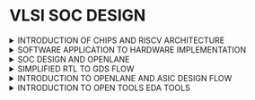 # VLSI SOC DESIGN 

   <details>
 <summary>INTRODUCTION OF CHIPS AND RISCV ARCHITECTURE</summary>
      
   ## CHIP NAME:` QFN - 48 `
![Screenshot (14)](https://github.com/user-attachments/assets/9e4a187f-ad04-4e36-820a-37372000c6a3)



- Each side of this has 12 pins.
- chip is connected to each pins.


  ![Screenshot (15)](https://github.com/user-attachments/assets/eb160ae7-5324-4d1a-8662-423b7dc3e66f)
   
 important components of this chips are  PADS, core, dies.
  - <ins>CORE</ins> is area where all the digital logic chips are embedded.
  - <ins>PADS</ins> is used to send the signals inside the chip and vise versa.
  - <ins>DIE</ins> is used entire size of the chip where all pins  are embedded.


![Screenshot (18)](https://github.com/user-attachments/assets/bc17abfb-f80c-47c7-92dc-8ff4c6c86f3d)


- A typical chip contains of SoC(RISC-V) , SRAM, ADC, DAC, PLL, GPIO, SPI.
- SRAM, PLL, ADC, DAC  are called ` FOUNDRY IP'S `(factory where all the chips are manufactured).
- FOUNDRY IP's has some files which will help us to communicate the parts present  in the chip (Foundry IP parts).
- MACROS's are digital logic components contains of  RISCV (Soc), SPI, GPIO  Bank.
- IP's (Intellilectual Property )is an intelligent technique to built the building blocks.


--------

<summary>INTRODUCTION TO RISC-V ARCHITECTURE</summary>



![Screenshot (19)](https://github.com/user-attachments/assets/b1930879-780a-4052-a572-5fe76917728b)

- RISC V is Instruction set architecture (eg.C-program has to be typed on the hardware which has a particular layout )
- The C-program is compiled on the assembly launguage program.
- The assembly launguage program later on converted to machine launguage (eg 0101110)  Hexadecimal--> binary.
- The interface that present between the RISCV  and layout is HDL( Hardware Description Launguage).

</details>

<details>
<summary>SOFTWARE APPLICATION TO HARDWARE IMPLEMENTATION</summary>

Interaction between the software apps and HardWare happens by the help of System software .

![Screenshot (19)](https://github.com/user-attachments/assets/abacd6ff-7437-495c-9bfd-2aad14de8ea6)

### components of system software

 #### OS -> COMPILER -> ASSEMBLER
 1. <mark>OS</mark> - Operating System
   -Handles i/o operations
   - Allocate Memory
   - Low level system functions

 2. <mark>COMPILER</mark>
    -converts c,c++ VB, Java, to instructions depends on what kind of hardware it is (eg..exe file).

 3. <mark>.ASSEMBLER</mark>
   - converts instrction set  into machine launguage (eg 101011)

 ![Screenshot (22)](https://github.com/user-attachments/assets/4230546d-cf87-4026-a798-da9f708b70ae)


 - The instructions set from the compiler act as a interface from C launguage to the HardWare machine launguage .
 - HardWare only understands 0 and 1.
 - output of the assembler is binary.
 - first the instruction set specification will be converted to binary by assembler then the RTL of the H/W  will add the specs from instructions set in the  form of binary.
 - Then it is synthesized by netlist from RTL  and then implemented by H/W.

</details>
 
 <details>
<summary>SOC DESIGN AND OPENLANE</summary>

## INTRODUCTION TO ALL COMPONENTS OF OPENSOURCE DIGITAL ASIC DESIGN

![Screenshot (102)](https://github.com/user-attachments/assets/89fb4085-3508-496b-8300-744588779981)

- <mark>ASIC</mark> is the combination of RTL designs, EDA tools , PDK datas.
- <mark>PDK</mark> (Process Design Kit)  is the interface between fabrication and designers.
- it is the collection of file used to model a fabrication process for the EDA tools used to design and IC.
           (eg 1. process design rules : DRC, LVS
               2. Device models.
               3. Digital standared cell libraries.
               4. i/o libraries. 
- OSU (Operating System Unit) team reported 327 MHz - post layout clock frequency for a single cycle RV32i CPU.
- A pipelined version can achieve > 1 GHz clock 130nm fast.

</details>


<details>
<summary>SIMPLIFIED RTL TO GDS FLOW</summary>

![Screenshot (28)](https://github.com/user-attachments/assets/455d0c0f-c1d1-4d68-b934-6648a216dbcd)



1. ### SYNTHESIS
    - converts RTL to a circuit out of components from the standard cell library.
    - standard cell have a regular layout , each has different views/models.
          ->Electrical : HDL, SPICE.
          -> Layout.
2. ### FLOOR PLANNING DN POWER PLANNING
    - <mark>chip floor planning</mark> : partition the chip in between different system building blocks & place the i/o pads.
    - <mark>macro floor planning</mark> : it focuses on dimensions pin locations , row definitions.
    - <mark> power planning</mark> power unit is constructed typically . it ensures power is gone to all the parts. eg.power pads (vdd, vss),power straps ,power
      rings.
      
3. ### PLACEMENT
     - place the cells on the floor plan rows, aligned with the sites.
     - usually done in two steps : global & detailed.
        1.<mark>global placement</mark> tends to find optimal position to place cells, but the cells may overlap.
        2.<mark>detailed placement</mark> inthis position from the golbal placements is slightyly altered.

4. ### CTS (Clock Tree Synthesis)
     - creates a clock distribution network with minimum skew(zero is hard to achieve)
     - it is always good in shape.
     - it is usually in tree shape.       
5. ### ROUTING
     - implement the interconnect using the available metal layers.
     - to each metal layer the PDK finds thickness pitch.
     - metal tracks form a routing grid.
     - routing grid is huge.
     - divide and conquer.
   there are two types <mark>Global and detailed routing</mark>
       1. <mark>global routing</mark> :generates routing guides.
       2. <mark>detailed routing</mark> :uses the routing guide to implement the actual wiring.
          
6. ### SIGN-OFF
    - <Mark>Physical verification</mark> 
         - DRC (Design Rule Check).
         - LVS (Layout Vs Schematic).
    - <mark>timing verification</mark>
          - STA (Static Timing Analysis).
      
    </details>

    <details>
       <summary>INTRODUCTION TO OPENLANE AND ASIC DESIGN FLOW</summary>

    - <mark>OPENLANE</mark> started as an opensource flow for a true open source tape out expriment.
    - <mark>strive</mark> is a family of open everything SoC's (eg openPDK, open EDA, open RTL).
    - its main goal is to produce a clean GDS Iwith no human intervention (no-human-in-the-loop).clean means no DRC , LVS violations,no timing violations.
    - Tuned for SKYWATER 130nm open pdk.




 ## DETAILED ASIC DESIGN FLOW

 ![Screenshot (36)](https://github.com/user-attachments/assets/bcebd51f-9483-451d-8248-02b8eb5b585c)


- The flow starts with RTL synthesis and ends with GDS II  format.but to function it needs PDK.
- the RTL is fed to yosys with design constrains.
- the RTL translates into logic circuit using generic components.
- the circuit can be optimised and mapped into cells from this and thers library using ABC  .
- The design exploration utility is also used for registration testing.

after the testing follows the fabrication.
   -DFT used for
   1.scan insertion
   2.ATPG(Automatic Test Pattern Generation).
   3.test patterns compaction.
   4.fault coverage
   5.fault simulation
   
- After this PnR (place and routing) will come also called as automated pnr.
- this followed by synthesis ,this step is also called as LEC(Logic Equivalence Checking).
- everytime the netlist is modified ,verification will be performed.
-  post placement optimisation and CTS modifies the netlist
       
</details>

<details>
  <summary>INTRODUCTION TO OPEN TOOLS EDA TOOLS</summary>
  
  TOOL USED : <MARK>OPENLANE</OPENLANE>

  - ### 1.COMMON LINUX COMMANDS USED
      1.  ``cd`` --> change the directory (level up or level down).
      2. `` ls -ltr ``--> list the files present in the folder in chronological order
      3. ``ls --help`` --. to list all the switches and commands(infomatter)

  
![Screenshot (74)](https://github.com/user-attachments/assets/ece6ee34-bc8c-4a18-9262-80754c8fa97b)

- ``OPEN -PDK`` -->> They are compatable used for working with commercial purpose (not to work with EDA's).
- ``lib-ref`` --> contains all the process specific files.
- ``lib -tech`` --> contains all the files specific to tools.
- ``tech-lef`` --> contains all lab information files.

![Screenshot (77)](https://github.com/user-attachments/assets/7b190523-9eb0-495f-bd0e-c4926e0de72d)

- in this library file all the synthesis report will be available
- ``tt``- temperature, ``v`` - voltage.

-----

## 2. DESIGN PREPARATION STEPS

- In this path `` cd /desktop/work/tools/openlane_working_dir/openlane  `` type  ``docker`` to initiate the openlane working file.
- in this design setup state is performed.
- after this type ``./flow.tcl -interactive`` to open OPENLANE.
-  to download the package for further steps type``package require openlane 0.9`` todownload all the packages

  
![Screenshot (78)](https://github.com/user-attachments/assets/8001542b-6f5e-4cf2-b504-be6a3ce373e6)

![Screenshot (83)](https://github.com/user-attachments/assets/4f8b3fc8-c7b7-4309-aa97-b262f9084d9c)


- ``merge lef.py`` is used to merge all the LEF technology file into one folder.
- here the mergedd -LEF will be seen.

  ![Screenshot (86)](https://github.com/user-attachments/assets/29d9605f-85ce-4ea7-901a-ff391f2b0d58)
  

  ![Screenshot (87)](https://github.com/user-attachments/assets/782a7599-c68a-40d1-bf99-f3147de47cdb)

  
  ![Screenshot (88)](https://github.com/user-attachments/assets/96b93215-95bc-47f9-bf52-b195bbe8a77f)

  

-----------

## 3. REVIEW OF FILES AFTER DESIGN PREPARATION AND SYNTHESIS
- after the design preparation , the new run files will be added in the ``picorv32a``.

  ![Screenshot (80)](https://github.com/user-attachments/assets/1ba66d6f-601c-4806-a06d-1dde9baddf2c)
  

- after running , the timing stamp of the processed design files will be stored in the ``tmp`` file.

  ![Screenshot (84)](https://github.com/user-attachments/assets/d5215b61-ee39-45c9-be65-a5eb6eb1bc6c)

- in the below picture all the results , synthesis, report files will be seen inside the stamp file.

![Screenshot (89)](https://github.com/user-attachments/assets/ce585e03-c248-4a19-a1db-d122ecbf5c81)

- In the stamp file ``cofig.tcl`` , all the libraries will be shown.
     - command ``less config .tcl ``.

  ![Screenshot (91)](https://github.com/user-attachments/assets/64a4e0d3-3e97-407d-8b90-928b6778631d)


  ![Screenshot (90)](https://github.com/user-attachments/assets/3b59ecf6-d53c-41d7-812c-edf59df4b5fa)


  - the command files will also be shown in ``less cmds.log``.
 
    ![Screenshot (92)](https://github.com/user-attachments/assets/c26c51c4-6dd6-4193-8a9f-8286cda9bf3f)

 - in the main window the synthesis file will be downloaded ``run_synthesis``.

   
   ![Screenshot (93)](https://github.com/user-attachments/assets/2175472c-08f7-42ac-994d-3c8a3d85788c)

------------

## SYNTHESIS STEPS

- for eg: d flip flop we are calculating the clock percentage.
- d flip flop : 1613.
- total number of cells : 14876.
- the clock percentage = 10.98 %.

![Screenshot (94)](https://github.com/user-attachments/assets/3991fa84-378b-4f3a-a62e-6fb658ed192d)

- to check the results go to time stamp 

![Screenshot (95)](https://github.com/user-attachments/assets/ecc34fe8-08f3-4bd5-a7f5-8630a79ea6c6)


![Screenshot (96)](https://github.com/user-attachments/assets/625f6d70-c4ff-4842-bd78-b838ab3e64c0)

- to check the reports ``less 1_yosys_4.stat.rpt``.
  
![Screenshot (98)](https://github.com/user-attachments/assets/aef1f978-4c52-41e6-9d07-4076dc24ba42)

- to check the report of the timing. ``less 2_openstat.rpt``

![Screenshot (99)](https://github.com/user-attachments/assets/318a6b64-9959-4e2e-89c7-de47c3656195)

![Screenshot (100)](https://github.com/user-attachments/assets/b877087f-94e9-4976-9fab-d859ce64b9eb)

------------------------


  




    

